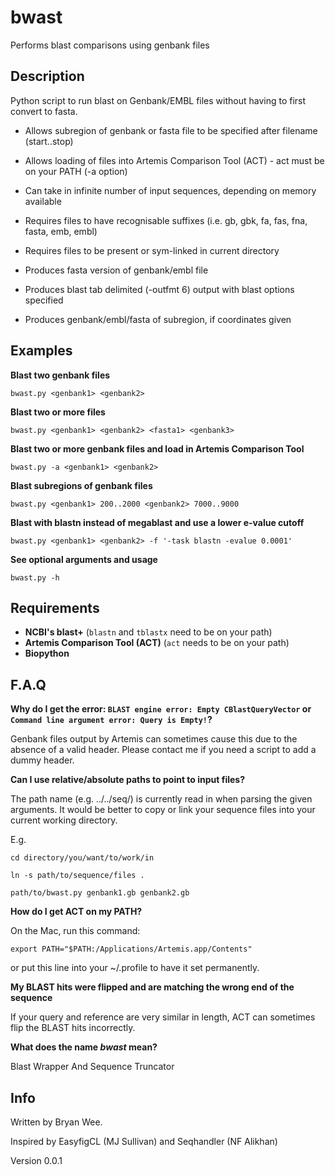 # bwast
Performs blast comparisons using genbank files

Description
--------------
Python script to run blast on Genbank/EMBL files without having to first convert to fasta. 

* Allows subregion of genbank or fasta file to be specified after filename (start..stop)
* Allows loading of files into Artemis Comparison Tool (ACT) - act must be on your PATH (-a option)
* Can take in infinite number of input sequences, depending on memory available

* Requires files to have recognisable suffixes (i.e. gb, gbk, fa, fas, fna, fasta, emb, embl)
* Requires files to be present or sym-linked in current directory

* Produces fasta version of genbank/embl file
* Produces blast tab delimited (-outfmt 6) output with blast options specified
* Produces genbank/embl/fasta of subregion, if coordinates given



Examples
---------------

**Blast two genbank files**

``bwast.py <genbank1> <genbank2>``

**Blast two or more files**

``bwast.py <genbank1> <genbank2> <fasta1> <genbank3>``

**Blast two or more genbank files and load in Artemis Comparison Tool**

``bwast.py -a <genbank1> <genbank2>``

**Blast subregions of genbank files**

``bwast.py <genbank1> 200..2000 <genbank2> 7000..9000``

**Blast with blastn instead of megablast and use a lower e-value cutoff**

``bwast.py <genbank1> <genbank2> -f '-task blastn -evalue 0.0001'``

**See optional arguments and usage**

``bwast.py -h``


Requirements
-----------------

* **NCBI's blast+** (``blastn`` and ``tblastx`` need to be on your path)
* **Artemis Comparison Tool (ACT)** (``act`` needs to be on your path)
* **Biopython**


F.A.Q
----------------

**Why do I get the error: ``BLAST engine error: Empty CBlastQueryVector`` or ``Command line argument error: Query is Empty!``?**

Genbank files output by Artemis can sometimes cause this due to the absence of a valid header. Please contact me if you need a script to add a dummy header.

**Can I use relative/absolute paths to point to input files?**

The path name (e.g. ../../seq/) is currently read in when parsing the given arguments. It would be better to copy or link your sequence files into your current working directory.

E.g. 

``cd directory/you/want/to/work/in``

``ln -s path/to/sequence/files .``

``path/to/bwast.py genbank1.gb genbank2.gb``

**How do I get ACT on my PATH?**

On the Mac, run this command: 

``export PATH="$PATH:/Applications/Artemis.app/Contents"``

or put this line into your ~/.profile to have it set permanently.


**My BLAST hits were flipped and are matching the wrong end of the sequence**

If your query and reference are very similar in length, ACT can sometimes flip the BLAST hits incorrectly.

**What does the name *bwast* mean?**

Blast Wrapper And Sequence Truncator 


Info
-----------
Written by Bryan Wee.

Inspired by EasyfigCL (MJ Sullivan) and Seqhandler (NF Alikhan)


Version 0.0.1 


